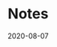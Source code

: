 ---
date: '2020-08-07'
title: 'Notes'
github: ''
external: 'https://github.com/sarthakhanda/Notes'
tech:
  - Android
  - Kotlin
  - Android Studio
  - XML
company: ''
showInProjects: false
---